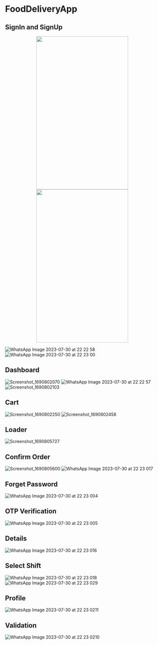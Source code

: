 # FoodDeliveryApp


## SignIn and SignUp

<p align="center">
  <img src="https://github.com/tanweerahmed1/FoodDeliveryApp/assets/136143476/268433d6-4df0-4279-86ca-4d01fbbface1" data-canonical-src="https://github.com/tanweerahmed1/FoodDeliveryApp/assets/136143476/268433d6-4df0-4279-86ca-4d01fbbface1" width="300" height="500"  />
  <img src="https://github.com/tanweerahmed1/FoodDeliveryApp/assets/136143476/6d23ebb3-1c46-4a3f-b760-18355847dcb8" data-canonical-src="https://github.com/tanweerahmed1/FoodDeliveryApp/assets/136143476/6d23ebb3-1c46-4a3f-b760-18355847dcb8" width="300" height="500"  />
</p>


![WhatsApp Image 2023-07-30 at 22 22 58](https://github.com/tanweerahmed1/FoodDeliveryApp/assets/136143476/268433d6-4df0-4279-86ca-4d01fbbface1)
![WhatsApp Image 2023-07-30 at 22 23 00](https://github.com/tanweerahmed1/FoodDeliveryApp/assets/136143476/6d23ebb3-1c46-4a3f-b760-18355847dcb8)

## Dashboard
![Screenshot_1690802070](https://github.com/tanweerahmed1/FoodDeliveryApp/assets/136143476/5b45b539-3a18-42a2-8bac-cc9c1eeb13c4)
![WhatsApp Image 2023-07-30 at 22 22 57](https://github.com/tanweerahmed1/FoodDeliveryApp/assets/136143476/9c008852-a12c-4694-b2b9-a27a6b5e3be4)
![Screenshot_1690802103](https://github.com/tanweerahmed1/FoodDeliveryApp/assets/136143476/eaf1c77e-007d-4d6b-840a-f1b20798e8a0)

## Cart
![Screenshot_1690802250](https://github.com/tanweerahmed1/FoodDeliveryApp/assets/136143476/3facc7ff-0a65-4fc2-968c-b22a48d6069c)
![Screenshot_1690802458](https://github.com/tanweerahmed1/FoodDeliveryApp/assets/136143476/e4b55c62-5d1b-4ec2-b301-24f4012211fa)

## Loader
![Screenshot_1690805727](https://github.com/tanweerahmed1/FoodDeliveryApp/assets/136143476/2cf0392e-1432-48cf-96b6-dfc722d8790b)

## Confirm Order
![Screenshot_1690805600](https://github.com/tanweerahmed1/FoodDeliveryApp/assets/136143476/cb1ed743-b44d-44a0-9bd3-f71c88fa0ed5)
![WhatsApp Image 2023-07-30 at 22 23 017](https://github.com/tanweerahmed1/FoodDeliveryApp/assets/136143476/408e5ef1-05a8-4730-8c3f-3dcda3d4ecb1)

## Forget Password
![WhatsApp Image 2023-07-30 at 22 23 004](https://github.com/tanweerahmed1/FoodDeliveryApp/assets/136143476/13d6b6ba-ff3d-4aa0-86a1-5ffc0b89d028)

## OTP Verification
![WhatsApp Image 2023-07-30 at 22 23 005](https://github.com/tanweerahmed1/FoodDeliveryApp/assets/136143476/c3350f8c-d9d3-48e7-9ca5-d0b4dcbfd33a)

## Details
![WhatsApp Image 2023-07-30 at 22 23 016](https://github.com/tanweerahmed1/FoodDeliveryApp/assets/136143476/df176059-0e71-4649-9743-3bad3dd1d9f2)

## Select Shift
![WhatsApp Image 2023-07-30 at 22 23 018](https://github.com/tanweerahmed1/FoodDeliveryApp/assets/136143476/ea978d8a-7b6a-44df-8f16-832c6aa62bcc)
![WhatsApp Image 2023-07-30 at 22 23 029](https://github.com/tanweerahmed1/FoodDeliveryApp/assets/136143476/7774ca6f-ae30-4c1f-884c-08341f1de924)

## Profile
![WhatsApp Image 2023-07-30 at 22 23 0211](https://github.com/tanweerahmed1/FoodDeliveryApp/assets/136143476/502119fd-fc38-422f-bee0-303f7cd60a58)

## Validation
![WhatsApp Image 2023-07-30 at 22 23 0210](https://github.com/tanweerahmed1/FoodDeliveryApp/assets/136143476/9cea469d-8e58-48d8-8ccb-415ab23b480b)


